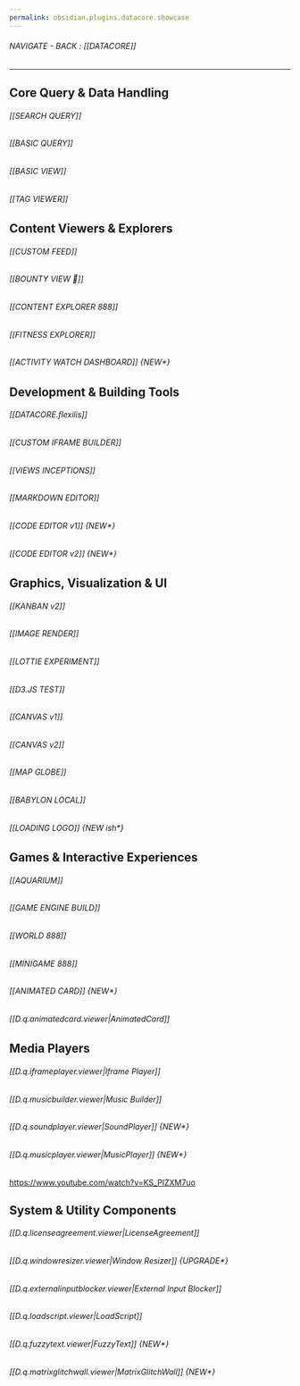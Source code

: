 ```yaml
---
permalink: obsidian.plugins.datacore.showcase
---
```

	
###### NAVIGATE - BACK : [[DATACORE]]
-------





## **Core Query & Data Handling**



###### [[SEARCH QUERY]]

###### [[BASIC QUERY]]

###### [[BASIC VIEW]]

###### [[TAG VIEWER]]






## **Content Viewers & Explorers**


###### [[CUSTOM FEED]]

###### [[BOUNTY VIEW 🎅]]

###### [[CONTENT EXPLORER 888]]

###### [[FITNESS EXPLORER]]

###### [[ACTIVITY WATCH DASHBOARD]] {NEW*}




## **Development & Building Tools**


###### [[DATACORE.flexilis]]

###### [[CUSTOM IFRAME BUILDER]]

###### [[VIEWS INCEPTIONS]]

###### [[MARKDOWN EDITOR]]

###### [[CODE EDITOR v1]] {NEW*}

###### [[CODE EDITOR v2]] {NEW*}




## **Graphics, Visualization & UI**

###### [[KANBAN v2]]

###### [[IMAGE RENDER]]

###### [[LOTTIE EXPERIMENT]]

###### [[D3.JS TEST]]

###### [[CANVAS v1]]

###### [[CANVAS v2]]

###### [[MAP GLOBE]]

###### [[BABYLON LOCAL]]

###### [[LOADING LOGO]] {NEW ish*}



## **Games & Interactive Experiences**


###### [[AQUARIUM]]

###### [[GAME ENGINE BUILD]]

###### [[WORLD 888]]

###### [[MINIGAME 888]]

###### [[ANIMATED CARD]]  {NEW*}

###### [[D.q.animatedcard.viewer|AnimatedCard]]




## **Media Players**


###### [[D.q.iframeplayer.viewer|Iframe Player]]

###### [[D.q.musicbuilder.viewer|Music Builder]]

###### [[D.q.soundplayer.viewer|SoundPlayer]] {NEW*}

###### [[D.q.musicplayer.viewer|MusicPlayer]] {NEW*}
https://www.youtube.com/watch?v=KS_PlZXM7uo



## **System & Utility Components**


###### [[D.q.licenseagreement.viewer|LicenseAgreement]]

###### [[D.q.windowresizer.viewer|Window Resizer]] {UPGRADE*}

###### [[D.q.externalinputblocker.viewer|External Input Blocker]]

###### [[D.q.loadscript.viewer|LoadScript]]

###### [[D.q.fuzzytext.viewer|FuzzyText]]  {NEW*}

###### [[D.q.matrixglitchwall.viewer|MatrixGlitchWall]] {NEW*}